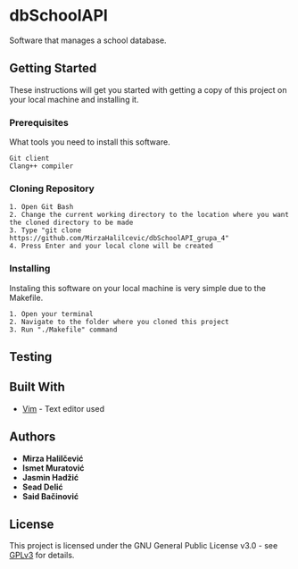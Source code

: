 # dbSchoolAPI

Software that manages a school database.

## Getting Started

These instructions will get you started with getting a copy of this project on your local machine and installing it.

### Prerequisites

What tools you need to install this software.

```
Git client
Clang++ compiler
```

### Cloning Repository

```
1. Open Git Bash
2. Change the current working directory to the location where you want the cloned directory to be made
3. Type "git clone https://github.com/MirzaHalilcevic/dbSchoolAPI_grupa_4"
4. Press Enter and your local clone will be created
```

### Installing

Instaling this software on your local machine is very simple due to the Makefile.

```
1. Open your terminal
2. Navigate to the folder where you cloned this project
3. Run "./Makefile" command
```

## Testing 

## Built With

* [Vim](http://www.vim.org/) - Text editor used

## Authors

* **Mirza Halilčević**
* **Ismet Muratović**
* **Jasmin Hadžić**
* **Sead Delić**
* **Said Bačinović**

## License

This project is licensed under the GNU General Public License v3.0 - see [GPLv3](https://www.gnu.org/licenses/gpl-3.0.en.html) for details.
